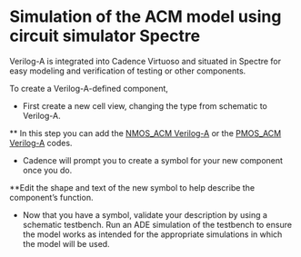 # Simulation of the ACM model using circuit simulator Spectre 

Verilog-A is integrated into Cadence Virtuoso and situated in Spectre for easy modeling and verification of testing or other components. 

To create a Verilog-A-defined component, 

* First create a new cell view, changing the type from schematic to Verilog-A.

** In this step you can add the [NMOS_ACM Verilog-A](/Verilog-A/NMOS_ACM_2V0.va) or the [PMOS_ACM Verilog-A](/Verilog-A/PMOS_ACM_2V0.va) codes.

* Cadence will prompt you to create a symbol for your new component once you do.

**Edit the shape and text of the new symbol to help describe the component’s function.

* Now that you have a symbol, validate your description by using a schematic testbench. Run an ADE simulation of the testbench to ensure the model works as intended for the appropriate simulations in which the model will be used.
